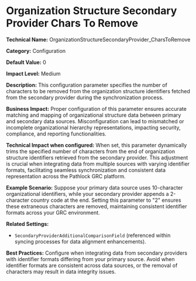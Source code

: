 # Organization Structure Secondary Provider Chars To Remove

**Technical Name:** OrganizationStructureSecondaryProvider_CharsToRemove

**Category:** Configuration

**Default Value:** 0

**Impact Level:** Medium

**Description:** This configuration parameter specifies the number of characters to be removed from the organization structure identifiers fetched from the secondary provider during the synchronization process.

**Business Impact:** Proper configuration of this parameter ensures accurate matching and mapping of organizational structure data between primary and secondary data sources. Misconfiguration can lead to mismatched or incomplete organizational hierarchy representations, impacting security, compliance, and reporting functionalities.

**Technical Impact when configured:** When set, this parameter dynamically trims the specified number of characters from the end of organization structure identifiers retrieved from the secondary provider. This adjustment is crucial when integrating data from multiple sources with varying identifier formats, facilitating seamless synchronization and consistent data representation across the Pathlock GRC platform.

**Example Scenario:** Suppose your primary data source uses 10-character organizational identifiers, while your secondary provider appends a 2-character country code at the end. Setting this parameter to "2" ensures these extraneous characters are removed, maintaining consistent identifier formats across your GRC environment.

**Related Settings:** 

- `SecondaryProviderAdditionalComparisonField` (referenced within syncing processes for data alignment enhancements).

**Best Practices:** Configure when integrating data from secondary providers with identifier formats differing from your primary source. Avoid when identifier formats are consistent across data sources, or the removal of characters may result in data integrity issues.